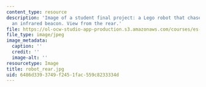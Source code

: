 ```yaml
---
content_type: resource
description: 'Image of a student final project: a Lego robot that chases or flees
  an infrared beacon. View from the rear.'
file: https://ol-ocw-studio-app-production.s3.amazonaws.com/courses/es-293-lego-robotics-spring-2007/6486d3393749f2451fac559c8233334d_robot_rear.jpg
file_type: image/jpeg
image_metadata:
  caption: ''
  credit: ''
  image-alt: ''
resourcetype: Image
title: robot_rear.jpg
uid: 6486d339-3749-f245-1fac-559c8233334d
---
```

